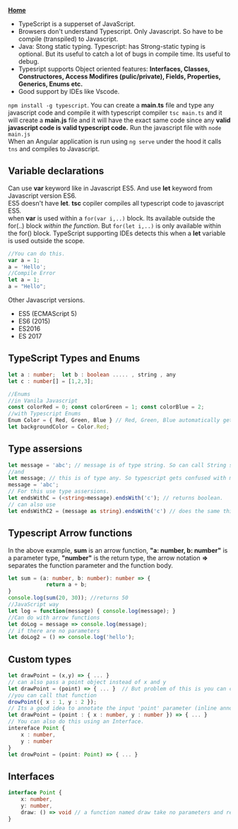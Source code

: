 **[Home](../index.md)**  
- TypeScript is a supperset of JavaScript.
- Browsers don't understand Typescript. Only Javascript. So have to be compile (transpiled) to Javascript.
- Java: Stong static typing. Typescript: has Strong-static typing is optional. But its useful to catch a lot of bugs in compile time. Its useful to debug.
- Typesript supports Object oriented features: **Interfaces, Classes, Constructores, Access Modifires (pulic/private), Fields, Properties, Generics, Enums etc.**
- Good support by IDEs like Vscode.

```npm install -g typescript```. You can create a **main.ts** file and type any javascript code and compile it with typescript compiler ```tsc main.ts``` and it will create a **main.js** file and it will have the exact same code since any **valid javascript code is valid typescript code.** Run the javascript file with ```node main.js```   
When an Angular application is run using ```ng serve``` under the hood it calls ```tns``` and compiles to Javascript.  

## Variable declarations
Can use **var** keyword like in Javascript ES5. And use **let** keyword from Javascript version ES6.  
ES5 doesn't have **let**. **tsc** copiler compiles all typescript code to javascript ES5.       
when **var** is used within a ```for(var i,..)``` block. Its available outside the for(..) block *within the function*. But ```for(let i,..)``` is only available within the for() block. TypeScript supporting IDEs detects this when a **let** variable is used outside the scope.  
```typescript
//You can do this.
var a = 1;
a = 'Hello';
//Compile Error
let a = 1;
a = "Hello";
```
Other Javascript versions.
- ES5 (ECMAScript 5)
- ES6 (2015)
- ES2016
- ES 2017

## TypeScript Types and Enums
```typescript
let a : number;  let b : boolean ..... , string , any
let c : number[] = [1,2,3];

//Enums
//in Vanila Javascript
const colorRed = 0; const colorGreen = 1; const colorBlue = 2;
//with Typescript Enums
Enum Color = { Red, Green, Blue } // Red, Green, Blue automatically gets incremented values 0, 1, 2
let backgroundColor = Color.Red;
```
## Type assersions
```typescript
let message = 'abc'; // message is of type string. So can call String specific functions like message.endsWith(..) etc.
//and
let message; // this is of type any. So typescript gets confused with message.endsWith(..) is called
message = 'abc';
// For this use type assersions.
let endsWithC = (<string>message).endsWith('c'); // returns boolean.
// can also use
let endsWithC2 = (message as string).endsWith('c') // does the same thing.
```
## Typescript Arrow functions
In the above example, **sum** is an arrow function, **"a: number, b: number"** is a parameter type, **"number"** is the return type, the arrow notation **=>** separates the function parameter and the function body.
```typescript
let sum = (a: number, b: number): number => {  
            return a + b;  
}  
console.log(sum(20, 30)); //returns 50  
//JavaScript way
let log = function(message) { console.log(message); }
//Can do with arrow functions
let doLog = message => console.log(message);
// if there are no parameters
let doLog2 = () => console.log('hello');
```

## Custom types
```typescript
let drawPoint = (x,y) => { ... }
// can also pass a point object instead of x and y
let drawPoint = (point) => { ... }  // But problem of this is you can call drawPoint('Some String');
//you can call that function
drowPoint({ x : 1, y : 2 });
// Its a good idea to annotate the input 'point' parameter (inline annotation) with a custom type.
let drawPoint = (point : { x : number, y : number }) => { ... } 
// You can also do this using an Interface.
intereface Point {
    x : number, 
    y : number 
}
let drowPoint = (point: Point) => { ... }
```
## Interfaces
```typescript
interface Point {
    x: number,
    y: number,
    draw: () => void // a function named draw take no parameters and returns void.
}
```
